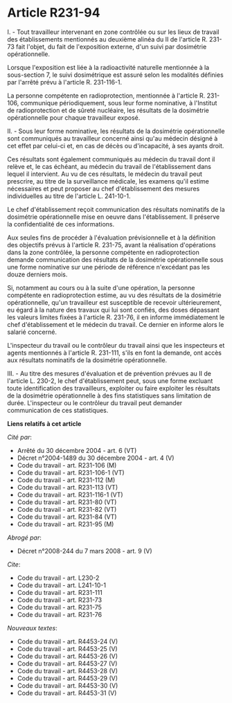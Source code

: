 # Article R231-94

I. - Tout travailleur intervenant en zone contrôlée ou sur les lieux de travail des établissements mentionnés au deuxième
alinéa du II de l'article R. 231-73 fait l'objet, du fait de l'exposition externe, d'un suivi par dosimétrie opérationnelle.

Lorsque l'exposition est liée à la radioactivité naturelle mentionnée à la sous-section 7, le suivi dosimétrique est assuré
selon les modalités définies par l'arrêté prévu à l'article R. 231-116-1.

La personne compétente en radioprotection, mentionnée à l'article R. 231-106, communique périodiquement, sous leur forme
nominative, à l'Institut de radioprotection et de sûreté nucléaire, les résultats de la dosimétrie opérationnelle pour chaque
travailleur exposé.

II. - Sous leur forme nominative, les résultats de la dosimétrie opérationnelle sont communiqués au travailleur concerné
ainsi qu'au médecin désigné à cet effet par celui-ci et, en cas de décès ou d'incapacité, à ses ayants droit.

Ces résultats sont également communiqués au médecin du travail dont il relève et, le cas échéant, au médecin du travail de
l'établissement dans lequel il intervient. Au vu de ces résultats, le médecin du travail peut prescrire, au titre de la
surveillance médicale, les examens qu'il estime nécessaires et peut proposer au chef d'établissement des mesures
individuelles au titre de l'article L. 241-10-1.

Le chef d'établissement reçoit communication des résultats nominatifs de la dosimétrie opérationnelle mise en oeuvre dans
l'établissement. Il préserve la confidentialité de ces informations.

Aux seules fins de procéder à l'évaluation prévisionnelle et à la définition des objectifs prévus à l'article R. 231-75,
avant la réalisation d'opérations dans la zone contrôlée, la personne compétente en radioprotection demande communication des
résultats de la dosimétrie opérationnelle sous une forme nominative sur une période de référence n'excédant pas les douze
derniers mois.

Si, notamment au cours ou à la suite d'une opération, la personne compétente en radioprotection estime, au vu des résultats
de la dosimétrie opérationnelle, qu'un travailleur est susceptible de recevoir ultérieurement, eu égard à la nature des
travaux qui lui sont confiés, des doses dépassant les valeurs limites fixées à l'article R. 231-76, il en informe
immédiatement le chef d'établissement et le médecin du travail. Ce dernier en informe alors le salarié concerné.

L'inspecteur du travail ou le contrôleur du travail ainsi que les inspecteurs et agents mentionnés à l'article R. 231-111,
s'ils en font la demande, ont accès aux résultats nominatifs de la dosimétrie opérationnelle.

III. - Au titre des mesures d'évaluation et de prévention prévues au II de l'article L. 230-2, le chef d'établissement peut,
sous une forme excluant toute identification des travailleurs, exploiter ou faire exploiter les résultats de la dosimétrie
opérationnelle à des fins statistiques sans limitation de durée. L'inspecteur ou le contrôleur du travail peut demander
communication de ces statistiques.

**Liens relatifs à cet article**

_Cité par_:

  - Arrêté du 30 décembre 2004 - art. 6 (VT)
  - Décret n°2004-1489 du 30 décembre 2004 - art. 4 (V)
  - Code du travail - art. R231-106 (M)
  - Code du travail - art. R231-106-1 (VT)
  - Code du travail - art. R231-112 (M)
  - Code du travail - art. R231-113 (VT)
  - Code du travail - art. R231-116-1 (VT)
  - Code du travail - art. R231-80 (VT)
  - Code du travail - art. R231-82 (VT)
  - Code du travail - art. R231-84 (VT)
  - Code du travail - art. R231-95 (M)

_Abrogé par_:

  - Décret n°2008-244 du 7 mars 2008 - art. 9 (V)

_Cite_:

  - Code du travail - art. L230-2
  - Code du travail - art. L241-10-1
  - Code du travail - art. R231-111
  - Code du travail - art. R231-73
  - Code du travail - art. R231-75
  - Code du travail - art. R231-76

_Nouveaux textes_:

  - Code du travail - art. R4453-24 (V)
  - Code du travail - art. R4453-25 (V)
  - Code du travail - art. R4453-26 (V)
  - Code du travail - art. R4453-27 (V)
  - Code du travail - art. R4453-28 (V)
  - Code du travail - art. R4453-29 (V)
  - Code du travail - art. R4453-30 (V)
  - Code du travail - art. R4453-31 (V)
